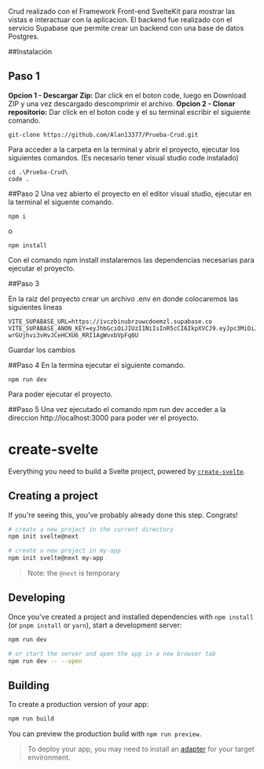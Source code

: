 Crud realizado con el Framework Front-end SvelteKit para mostrar las vistas e interactuar con la aplicacion.
El backend fue realizado con el servicio Supabase que permite crear un backend con una base de datos Postgres.

##Instalación

## Paso 1

**Opcion 1 - Descargar Zip:** Dar click en el boton code, luego en Download ZIP y una vez descargado descomprimir el archivo.
**Opcion 2 - Clonar repositorio:** Dar click en el boton code y el su terminal escribir el siguiente comando.

    git-clone https://github.com/Alan13377/Prueba-Crud.git

Para acceder a la carpeta en la terminal y abrir el proyecto, ejecutar los siguientes comandos. (Es necesario tener visual studio code instalado)

    cd .\Prueba-Crud\
    code .

##Paso 2
Una vez abierto el proyecto en el editor visual studio,
ejecutar en la terminal el siguente comando.

    npm i

o

    npm install

Con el comando npm install instalaremos las dependencias necesarias para ejecutar el proyecto.

##Paso 3

En la raiz del proyecto crear un archivo .env en donde colocaremos las siguientes lineas

    VITE_SUPABASE_URL=https://ivczbinubrzuwcdoemzl.supabase.co
    VITE_SUPABASE_ANON_KEY=eyJhbGciOiJIUzI1NiIsInR5cCI6IkpXVCJ9.eyJpc3MiOiJzdXBhYmFzZSIsInJlZiI6Iml2Y3piaW51YnJ6dXdjZG9lbXpsIiwicm9sZSI6ImFub24iLCJpYXQiOjE2NDk4MDUxMjQsImV4cCI6MTk2NTM4MTEyNH0.lltsJ-wrGUjhvi3vHvJCeHCXU6_RRI1AgWvxbVpFq0U

Guardar los cambios

##Paso 4
En la termina ejecutar el siguiente comando.

    npm run dev

Para poder ejecutar el proyecto.

##Paso 5
Una vez ejecutado el comando npm run dev
acceder a la direccion http://localhost:3000
para poder ver el proyecto.

# create-svelte

Everything you need to build a Svelte project, powered by [`create-svelte`](https://github.com/sveltejs/kit/tree/master/packages/create-svelte).

## Creating a project

If you're seeing this, you've probably already done this step. Congrats!

```bash
# create a new project in the current directory
npm init svelte@next

# create a new project in my-app
npm init svelte@next my-app
```

> Note: the `@next` is temporary

## Developing

Once you've created a project and installed dependencies with `npm install` (or `pnpm install` or `yarn`), start a development server:

```bash
npm run dev

# or start the server and open the app in a new browser tab
npm run dev -- --open
```

## Building

To create a production version of your app:

```bash
npm run build
```

You can preview the production build with `npm run preview`.

> To deploy your app, you may need to install an [adapter](https://kit.svelte.dev/docs/adapters) for your target environment.
